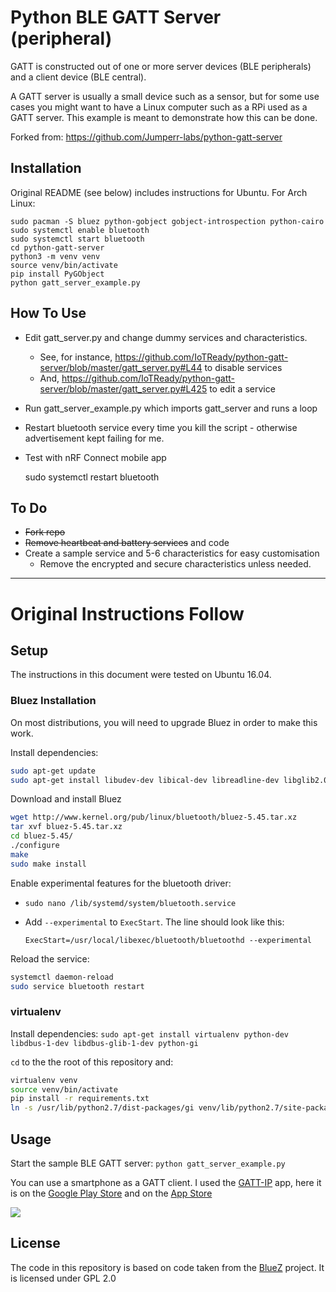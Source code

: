 # Python BLE GATT Server (peripheral)
GATT is constructed out of one or more server devices (BLE peripherals) and a client device (BLE central).

A GATT server is usually a small device such as a sensor, but for some use cases you might want to have a Linux computer such as a RPi used as a GATT server. This example is meant to demonstrate how this can be done.

Forked from: https://github.com/Jumperr-labs/python-gatt-server

## Installation

Original README (see below) includes instructions for Ubuntu. For Arch Linux:

    sudo pacman -S bluez python-gobject gobject-introspection python-cairo
    sudo systemctl enable bluetooth
    sudo systemctl start bluetooth
    cd python-gatt-server
    python3 -m venv venv
    source venv/bin/activate
    pip install PyGObject
    python gatt_server_example.py

## How To Use

- Edit gatt_server.py and change dummy services and characteristics. 
    - See, for instance, https://github.com/IoTReady/python-gatt-server/blob/master/gatt_server.py#L44 to disable services
    - And, https://github.com/IoTReady/python-gatt-server/blob/master/gatt_server.py#L425 to edit a service
- Run gatt_server_example.py which imports gatt_server and runs a loop
- Restart bluetooth service every time you kill the script - otherwise advertisement kept failing for me.
- Test with nRF Connect mobile app

    sudo systemctl restart bluetooth

## To Do

- ~~Fork repo~~
- ~~Remove heartbeat and battery services~~ and code
- Create a sample service and 5-6 characteristics for easy customisation
    - Remove the encrypted and secure characteristics unless needed.

---
# Original Instructions Follow

## Setup
The instructions in this document were tested on Ubuntu 16.04.

### Bluez Installation
On most distributions, you will need to upgrade Bluez in order to make this work.

Install dependencies:
```bash
sudo apt-get update
sudo apt-get install libudev-dev libical-dev libreadline-dev libglib2.0-dev libdbus-1-dev
```

Download and install Bluez

```bash
wget http://www.kernel.org/pub/linux/bluetooth/bluez-5.45.tar.xz
tar xvf bluez-5.45.tar.xz
cd bluez-5.45/
./configure
make
sudo make install
```

Enable experimental features for the bluetooth driver: 
- `sudo nano /lib/systemd/system/bluetooth.service`
- Add `--experimental` to `ExecStart`. The line should look like this: 

    `ExecStart=/usr/local/libexec/bluetooth/bluetoothd --experimental`

Reload the service:
```bash
systemctl daemon-reload
sudo service bluetooth restart
```

### virtualenv
Install dependencies: `sudo apt-get install virtualenv python-dev libdbus-1-dev libdbus-glib-1-dev python-gi`

`cd` to the the root of this repository and:

```bash
virtualenv venv
source venv/bin/activate
pip install -r requirements.txt
ln -s /usr/lib/python2.7/dist-packages/gi venv/lib/python2.7/site-packages/
```

## Usage
Start the sample BLE GATT server: `python gatt_server_example.py`

You can use a smartphone as a GATT client. I used the [GATT-IP](http://www.gatt-ip.org/) app, here it is on the [Google Play Store](https://play.google.com/store/apps/details?id=org.gatt_ip.activity&hl=en) and on the [App Store](https://itunes.apple.com/us/app/gatt-ip-bluetooth-smart-le-proxy-protocol/id940105344?mt=8)

![](http://jumper-public.s3-website.eu-central-1.amazonaws.com/gatt-ip.gif)

## License
The code in this repository is based on code taken from the [BlueZ](http://www.bluez.org/) project. It is licensed under GPL 2.0
